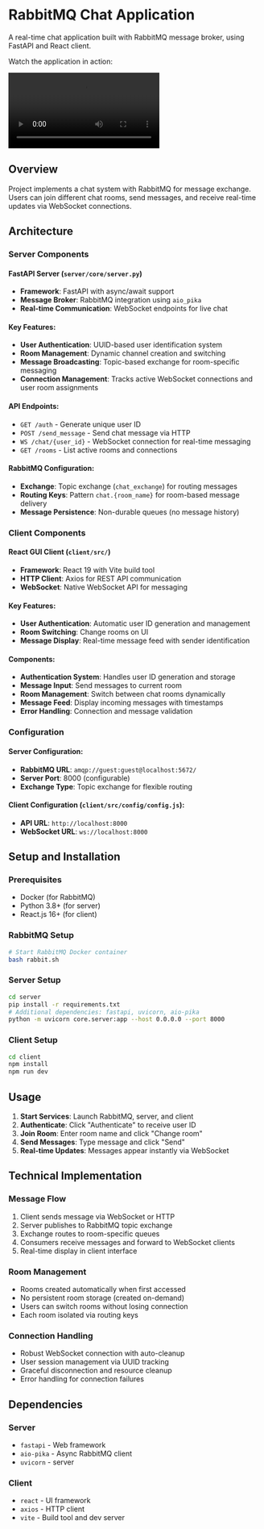 # RabbitMQ Chat Application

A real-time chat application built with RabbitMQ message broker, using FastAPI and React client.

Watch the application in action:

![Video Demo](./assets/demo.mp4)

## Overview

Project implements a chat system with RabbitMQ for message exchange. Users can join different chat rooms, send messages, and receive real-time updates via WebSocket connections.

## Architecture

### Server Components

#### **FastAPI Server** (`server/core/server.py`)
- **Framework**: FastAPI with async/await support
- **Message Broker**: RabbitMQ integration using `aio_pika`
- **Real-time Communication**: WebSocket endpoints for live chat

#### **Key Features**:
- **User Authentication**: UUID-based user identification system
- **Room Management**: Dynamic channel creation and switching
- **Message Broadcasting**: Topic-based exchange for room-specific messaging
- **Connection Management**: Tracks active WebSocket connections and user room assignments

#### **API Endpoints**:
- `GET /auth` - Generate unique user ID
- `POST /send_message` - Send chat message via HTTP
- `WS /chat/{user_id}` - WebSocket connection for real-time messaging
- `GET /rooms` - List active rooms and connections

#### **RabbitMQ Configuration**:
- **Exchange**: Topic exchange (`chat_exchange`) for routing messages
- **Routing Keys**: Pattern `chat.{room_name}` for room-based message delivery
- **Message Persistence**: Non-durable queues (no message history)

### Client Components

#### **React GUI Client** (`client/src/`)
- **Framework**: React 19 with Vite build tool
- **HTTP Client**: Axios for REST API communication
- **WebSocket**: Native WebSocket API for messaging

#### **Key Features**:
- **User Authentication**: Automatic user ID generation and management
- **Room Switching**: Change rooms on UI
- **Message Display**: Real-time message feed with sender identification

#### **Components**:
- **Authentication System**: Handles user ID generation and storage
- **Message Input**: Send messages to current room
- **Room Management**: Switch between chat rooms dynamically
- **Message Feed**: Display incoming messages with timestamps
- **Error Handling**: Connection and message validation

### Configuration

#### **Server Configuration**:
- **RabbitMQ URL**: `amqp://guest:guest@localhost:5672/`
- **Server Port**: 8000 (configurable)
- **Exchange Type**: Topic exchange for flexible routing

#### **Client Configuration** (`client/src/config/config.js`):
- **API URL**: `http://localhost:8000`
- **WebSocket URL**: `ws://localhost:8000`

## Setup and Installation

### Prerequisites
- Docker (for RabbitMQ)
- Python 3.8+ (for server)
- React.js 16+ (for client)

### RabbitMQ Setup
```bash
# Start RabbitMQ Docker container
bash rabbit.sh
```

### Server Setup
```bash
cd server
pip install -r requirements.txt
# Additional dependencies: fastapi, uvicorn, aio-pika
python -m uvicorn core.server:app --host 0.0.0.0 --port 8000
```

### Client Setup
```bash
cd client
npm install
npm run dev
```

## Usage

1. **Start Services**: Launch RabbitMQ, server, and client
2. **Authenticate**: Click "Authenticate" to receive user ID
3. **Join Room**: Enter room name and click "Change room"
4. **Send Messages**: Type message and click "Send"
5. **Real-time Updates**: Messages appear instantly via WebSocket

## Technical Implementation

### Message Flow
1. Client sends message via WebSocket or HTTP
2. Server publishes to RabbitMQ topic exchange
3. Exchange routes to room-specific queues
4. Consumers receive messages and forward to WebSocket clients
5. Real-time display in client interface

### Room Management
- Rooms created automatically when first accessed
- No persistent room storage (created on-demand)
- Users can switch rooms without losing connection
- Each room isolated via routing keys

### Connection Handling
- Robust WebSocket connection with auto-cleanup
- User session management via UUID tracking
- Graceful disconnection and resource cleanup
- Error handling for connection failures

## Dependencies

### Server
- `fastapi` - Web framework
- `aio-pika` - Async RabbitMQ client
- `uvicorn` - server

### Client
- `react` - UI framework
- `axios` - HTTP client
- `vite` - Build tool and dev server
